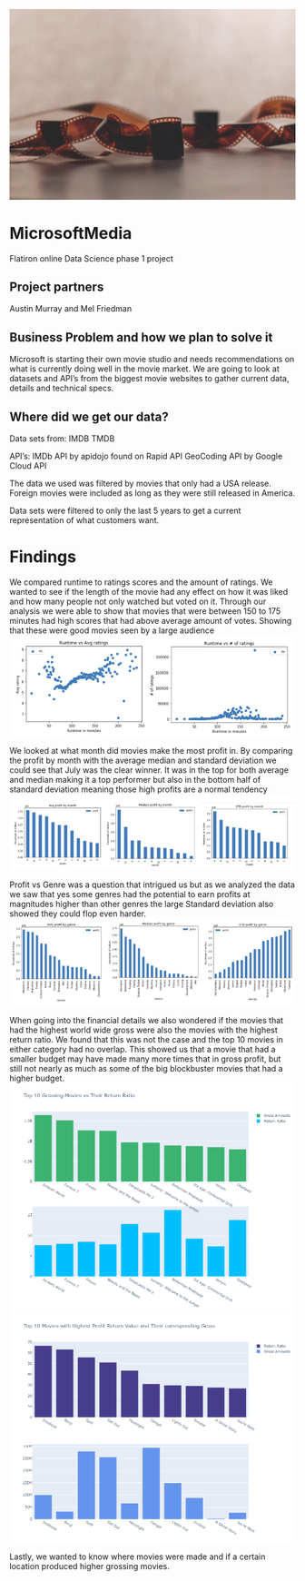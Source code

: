 ![alt text](https://github.com/melfriedman/MicrosoftMedia/blob/main/pictures/film.jpg)

# MicrosoftMedia
Flatiron online Data Science phase 1 project

## Project partners
Austin Murray and Mel Friedman

## Business Problem and how we plan to solve it
Microsoft is starting their own movie studio and needs recommendations on what is currently doing well in the movie market. 
We are going to look at datasets and API’s from the biggest movie websites to gather current data, details and technical specs. 

## Where did we get our data?
Data sets from:
IMDB
TMDB

API’s:
IMDb API by apidojo found on Rapid API
GeoCoding API by Google Cloud API

The data we used was filtered by movies that only had a USA release. Foreign movies were included as long as they were still released in America. 

Data sets were filtered to only the last 5 years to get a current representation of what customers want.

# Findings
We compared runtime to ratings scores and the amount of ratings. We wanted to see if the length of the movie had any effect on how it was liked and how many people not only watched but voted on it.
Through our analysis we were able to show that movies that were between 150 to 175 minutes had high scores that had above average amount of votes. Showing that these were good movies seen by a large audience
![alt text](https://github.com/melfriedman/MicrosoftMedia/blob/main/pictures%20for%20readme/Runtime%20vs%20ratings.png)


We looked at what month did movies make the most profit in. By comparing the profit by month with the average median and standard deviation we could see that July was the clear winner. It was in the top for both average and median making it a top performer but also in the bottom half of standard deviation meaning those high profits are a normal tendency
![alt text](https://github.com/melfriedman/MicrosoftMedia/blob/main/pictures%20for%20readme/Profit%20vs%20Month.png)


Profit vs Genre was a question that intrigued us but as we analyzed the data we saw that yes some genres had the potential to earn profits at magnitudes higher than other genres the large Standard deviation also showed they could flop even harder.
![alt text](https://github.com/melfriedman/MicrosoftMedia/blob/main/pictures%20for%20readme/Profit%20vs%20Genre.png)

When going into the financial details we also wondered if the movies that had the highest world wide gross were also the movies with the highest return ratio. We found that this was not the case and the top 10 movies in either category had no overlap. This showed us that a movie that had a smaller budget may have made many more times that in gross profit, but still not nearly as much as some of the big blockbuster movies that had a higher budget.
![alt text](https://github.com/melfriedman/MicrosoftMedia/blob/main/visualizations/grossprofit.png) ![alt text](https://github.com/melfriedman/MicrosoftMedia/blob/main/visualizations/profitreturn.png)

Lastly, we wanted to know where movies were made and if a certain location produced higher grossing movies. 
